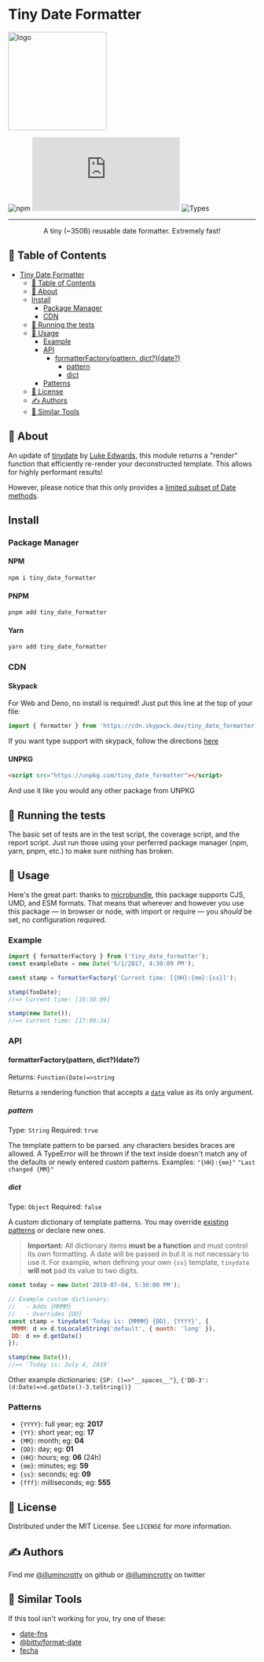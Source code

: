 # Tiny Date Formatter
<!-- PROJECT LOGO -->
<img src="https://i.imgur.com/na4lX3N.png" alt="logo" width="200"/>

<!-- Shields -->
![npm](https://img.shields.io/npm/l/tiny_date_formatter.svg)
![size-badge](https://img.badgesize.io/https:/unpkg.com/tiny_date_formatter/dist/index.modern.js?compression=brotli)
![Types](https://badgen.net/npm/types/tiny_date_formatter)

</div>

---

<p align="center"> A tiny (~350B) reusable date formatter. Extremely fast!
</p>

## 📝 Table of Contents

- [Tiny Date Formatter](#tiny-date-formatter)
  - [📝 Table of Contents](#-table-of-contents)
  - [🧐 About](#-about)
  - [Install](#install)
    - [Package Manager](#package-manager)
    - [CDN](#cdn)
  - [🔧 Running the tests](#-running-the-tests)
  - [🎈 Usage](#-usage)
    - [Example](#example)
    - [API](#api)
      - [formatterFactory(pattern, dict?)(date?)](#formatterfactorypattern-dictdate)
        - [pattern](#pattern)
        - [dict](#dict)
    - [Patterns](#patterns)
  - [📃 License](#-license)
  - [✍️ Authors](#️-authors)
  - [🔨 Similar Tools](#-similar-tools)

## 🧐 About

An update of [tinydate](https://github.com/lukeed/tinydate/) by [Luke Edwards](https://lukeed.com), this module returns a "render" function that efficiently re-render your deconstructed template. This allows for highly performant results!

However, please notice that this only provides a [limited subset of Date methods](#patterns).

## Install

### Package Manager

#### NPM <!-- omit in TOC -->

```sh
npm i tiny_date_formatter
```

#### PNPM <!-- omit in TOC -->

```sh
pnpm add tiny_date_formatter
```

#### Yarn <!-- omit in TOC -->

```sh
yarn add tiny_date_formatter
```

### CDN

#### Skypack <!-- omit in TOC -->

For Web and Deno, no install is required! Just put this line at the top of your file:

```typescript
import { formatter } from 'https://cdn.skypack.dev/tiny_date_formatter';
```

If you want type support with skypack, follow the directions [here]('https://docs.skypack.dev/skypack-cdn/code/javascript#using-skypack-urls-in-typescript')

#### UNPKG <!-- omit in TOC -->

```html
<script src="https://unpkg.com/tiny_date_formatter"></script>
```

And use it like you would any other package from UNPKG

## 🔧 Running the tests

The basic set of tests are in the test script, the coverage script, and the report script. Just run those using your perferred package manager (npm, yarn, pnpm, etc.) to make sure nothing has broken.

## 🎈 Usage

Here's the great part: thanks to [microbundle](https://github.com/developit/microbundle), this package supports CJS, UMD, and ESM formats.
That means that wherever and however you use this package — in browser or node, with import or require — you *should* be set, no configuration required.

### Example

```js
import { formatterFactory } from ('tiny_date_formatter');
const exampleDate = new Date('5/1/2017, 4:30:09 PM');

const stamp = formatterFactory('Current time: [{HH}:{mm}:{ss}]');

stamp(fooDate);
//=> Current time: [16:30:09]

stamp(new Date());
//=> Current time: [17:09:34]
```

### API

#### formatterFactory(pattern, dict?)(date?)

Returns: `Function(Date)=>string`

Returns a rendering function that accepts a [`date`](#date) value as its only argument.

##### pattern

Type: `String`
Required: `true`

The template pattern to be parsed. any characters besides braces are allowed. A TypeError will be thrown if the text inside doesn't match any of the defaults or newly entered custom patterns.
Examples: `"{HH}:{mm}"` `"Last changed {MM}"`

##### dict

Type: `Object`
Required: `false`

A custom dictionary of template patterns. You may override [existing patterns](#patterns) or declare new ones.

> **Important:** All dictionary items **must be a function** and must control its own formatting. A date will be passed in but it is not necessary to use it. For example, when defining your own `{ss}` template, `tinydate` **will not** pad its value to two digits.

```js
const today = new Date('2019-07-04, 5:30:00 PM');

// Example custom dictionary:
//   - Adds {MMMM}
//   - Overrides {DD}
const stamp = tinydate('Today is: {MMMM} {DD}, {YYYY}', {
 MMMM: d => d.toLocaleString('default', { month: 'long' }),
 DD: d => d.getDate()
});

stamp(new Date());
//=> 'Today is: July 4, 2019'
```

Other example dictionaries: `{SP: ()=>"__spaces__"}`, `{'DD-3':(d:Date)=>d.getDate()-3.toString()}`

### Patterns

- `{YYYY}`: full year; eg: **2017**
- `{YY}`: short year; eg: **17**
- `{MM}`: month; eg: **04**
- `{DD}`: day; eg: **01**
- `{HH}`: hours; eg: **06** (24h)
- `{mm}`: minutes; eg: **59**
- `{ss}`: seconds; eg: **09**
- `{fff}`: milliseconds; eg: **555**

## 📃 License

Distributed under the MIT License. See `LICENSE` for more information.

## ✍️ Authors

Find me [@illumincrotty](https://github.com/illumincrotty) on github or [@illumincrotty](https://twitter.com/illumincrotty) on twitter

## 🔨 Similar Tools

If this tool isn't working for you, try one of these:

- [date-fns]("https://github.com/date-fns/date-fns")
- [@bitty/format-date]("https://github.com/VitorLuizC/format-date")
- [fecha]("https://github.com/taylorhakes/fecha")
  